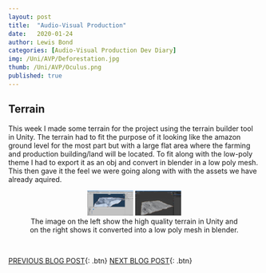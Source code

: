 ```yaml
---
layout: post
title:  "Audio-Visual Production"
date:   2020-01-24
author: Lewis Bond
categories: [Audio-Visual Production Dev Diary]
img: /Uni/AVP/Deforestation.jpg
thumb: /Uni/AVP/Oculus.png
published: true
---
```

<!--more-->

## Terrain

This week I made some terrain for the project using the terrain builder tool in Unity. The terrain had to fit the purpose of it looking like the amazon ground level for the most part but with a large flat area where the farming and production building/land will be located. To fit along with the low-poly theme I had to export it as an obj and convert in blender in a low poly mesh. This then gave it the feel we were going along with with the assets we have already aquired.

<center>
	<figure class="half">
	    <a href="/assets/img/blog/Uni/AVP/unityTerrain.jpg"><img src="/assets/img/blog/Uni/AVP/unityTerrain.jpg" height="50"></a>
		<a href="/assets/img/blog/Uni/AVP/blenderTerrain.jpg"><img src="/assets/img/blog/Uni/AVP/blenderTerrain.jpg" height="50"></a>
	    <figcaption>The image on the left show the high quality terrain in Unity and on the right shows it converted into a low poly mesh in blender.</figcaption>
	</figure>
</center>
<br/>

[PREVIOUS BLOG POST](https://lbondi7.github.io/low%20level%20programming%20dev%20diary/ex-machina%20dev%20diary/AVP-dd-ExMachina-1){: .btn}
[NEXT BLOG POST](https://lbondi7.github.io/audio-visual%20production%20dev%20diary/avp-dd-Deforestation-2){: .btn}
